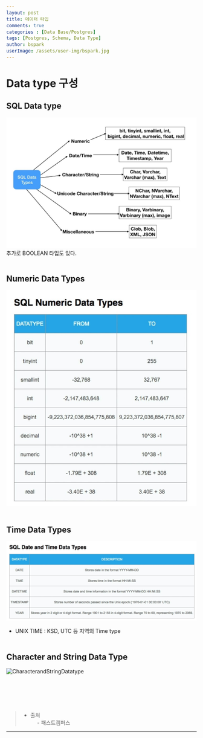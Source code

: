 ```yaml
---
layout: post
title: 데이터 타입
comments: true
categories : [Data Base/Postgres]
tags: [Postgres, Schema, Data Type]
author: bspark
userImage: /assets/user-img/bspark.jpg
---
```


# Data type 구성

 <!--<p align=center><img src="/assets/post-img/db/postgresql.jpg" height="200px" width="180px"></p>-->
## SQL Data type
 ![Datatype](/assets/post-img/db/datatype.jpg "DB에서 사용하는 SCHEMA목록들 ")<br>
 추가로 BOOLEAN 타입도 있다.<br><br>
<!-- ![대체텍스트](이미지주소 "이미지제목") {:.alignright}-->


## Numeric Data Types
![NumericDatatype](/assets/post-img/db/datatype1.jpg "Numeric Data Types")<br><br>
## Time Data Types
![TimeDatatype](/assets/post-img/db/datatype2.jpg "Time Data Types")<br>
- UNIX TIME : KSD, UTC 등 지역의 Time type<br><br>

## Character and String Data Type
![CharacterandStringDatatype](/assets/post-img/db/datatype3.jpg "Character and String Data Type")

<br><br>
---
>- 출처  
 　 - 패스트캠퍼스
 ---